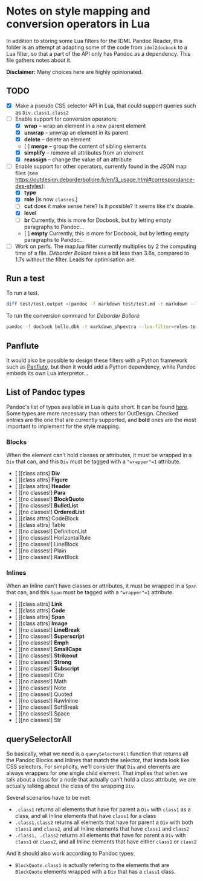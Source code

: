 # Notes on style mapping and conversion operators in Lua

In addition to storing some Lua filters for the IDML Pandoc Reader, this folder is an attempt at adapting some of the code from `idml2docbook` to a Lua filter, so that a part of the API only has Pandoc as a dependency. This file gathers notes about it.

**Disclaimer:** Many choices here are highly opinionated. 

## TODO

* [x] Make a pseudo CSS selector API in Lua, that could support queries such as `Div.class1.class2`
* [ ] Enable support for conversion operators:
    * [x] **wrap** – wrap an element in a new parent element
    * [x] **unwrap** – unwrap an element in its parent
    * [x] **delete** – delete an element
    * [ ] **merge** – group the content of sibling elements
    * [x] **simplify** – remove all attributes from an element
    * [x] **reassign** – change the value of an attribute
* [ ] Enable support for other operators, currently found in the JSON map files (see https://outdesign.deborderbollore.fr/en/3_usage.html#correspondance-des-styles):
    * [x] **type**
    * [x] **role** [is now `classes`.]
    * [ ] **cut** does it make sense here? Is it possible? It seems like it's doable.
    * [x] **level**
    * [ ] **br** Currently, this is more for Docbook, but by letting empty paragraphs to Pandoc...
    * [ ] **empty** Currently, this is more for Docbook, but by letting empty paragraphs to Pandoc...
* [ ] Work on perfs. The map.lua filter currently multiplies by 2 the computing time of a file. _Déborder Bolloré_ takes a bit less than 3.6s, compared to 1.7s without the filter. Leads for optimisation are:

## Run a test

To run a test.

```bash
diff test/test.output <(pandoc -f markdown test/test.md -t markdown --lua-filter=map.lua -M map=test/test.json)
```

To run the conversion command for _Déborder Bolloré_:

```bash
pandoc -f docbook bollo.dbk -t markdown_phpextra --lua-filter=roles-to-classes.lua --lua-filter=collapse-sections-into-headers.lua --lua-filter=map.lua -M map=bollo.json -o bollo.output --wrap=none
```

## Panflute

It would also be possible to design these filters with a Python framework such as [Panflute](https://github.com/sergiocorreia/panflute), but then it would add a Python dependency, while Pandoc embeds its own Lua interpretor...

## List of Pandoc types

Pandoc's list of types available in Lua is quite short. It can be found [here](https://pandoc.org/lua-filters.html#lua-type-reference). Some types are more necessary than others for OutDesign. Checked entries are the one that are currently supported, and **bold** ones are the most important to implement for the style mapping.

### Blocks

When the element can't hold classes or attributes, it must be wrapped in a `Div` that can, and this `Div` must be tagged with a `"wrapper"=1` attribute.

* [ ][class attrs] **Div**
* [ ][class attrs] **Figure**
* [ ][class attrs] **Header**
* [ ][no classes!] **Para**
* [ ][no classes!] **BlockQuote**
* [ ][no classes!] **BulletList**
* [ ][no classes!] **OrderedList**
* [ ][class attrs] CodeBlock
* [ ][class attrs] Table
* [ ][no classes!] DefinitionList
* [ ][no classes!] HorizontalRule
* [ ][no classes!] LineBlock
* [ ][no classes!] Plain
* [ ][no classes!] RawBlock

### Inlines

When an Inline can't have classes or attributes, it must be wrapped in a `Span` that can, and this `Span` must be tagged with a `"wrapper"=1` attribute.

* [ ][class attrs] **Link**
* [ ][class attrs] **Code**
* [ ][class attrs] **Span**
* [ ][class attrs] **Image**
* [ ][no classes!] **LineBreak**
* [ ][no classes!] **Superscript**
* [ ][no classes!] **Emph**
* [ ][no classes!] **SmallCaps**
* [ ][no classes!] **Strikeout**
* [ ][no classes!] **Strong**
* [ ][no classes!] **Subscript**
* [ ][no classes!] Cite
* [ ][no classes!] Math
* [ ][no classes!] Note
* [ ][no classes!] Quoted
* [ ][no classes!] RawInline
* [ ][no classes!] SoftBreak
* [ ][no classes!] Space
* [ ][no classes!] Str

## querySelectorAll

So basically, what we need is a `querySelectorAll` function that returns all the Pandoc Blocks and Inlines that match the selector, that kinda look like CSS selectors. For simplicity, we'll consider that `Div` and elements are always wrappers for _one_ single child element. That implies that when we talk about a class for a node that actually can't hold a class attribute, we are actually talking about the class of the wrapping `Div`.

Several scenarios have to be met:

* `.class1` returns all elements that have for parent a `Div` with `class1` as a class, and all Inline elements that have `class1` for a class
* `.class1.class2` returns all elements that have for parent a `Div` with both `class1` and `class2`, and all Inline elements that have `class1` and `class2`
* `.class1, .class2` returns all elements that have for parent a `Div` with `class1` or `class2`, and all Inline elements that have either `class1` or `class2`

And it should also work according to Pandoc types:

* `BlockQuote.class1` is actually refering to the elements that are `BlockQuote` elements wrapped with a `Div` that has a `class1` class.